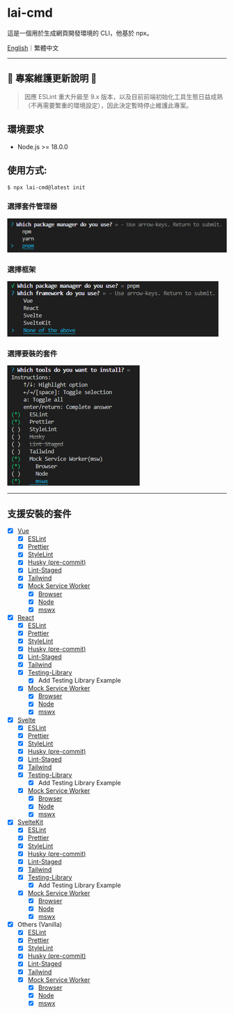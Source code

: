 # lai-cmd

這是一個用於生成網頁開發環境的 CLI，他基於 npx。

[English](https://github.com/LaiJunBin/lai-cmd/tree/develop#lai-cmd)｜繁體中文

---

## 🚨 **專案維護更新說明** 🚨
> 因應 ESLint 重大升級至 9.x 版本，以及目前前端初始化工具生態日益成熟（不再需要繁重的環境設定），因此決定暫時停止維護此專案。

## 環境要求
* Node.js >= 18.0.0

## 使用方式:

```
$ npx lai-cmd@latest init
```

### 選擇套件管理器
![select-package-manager](./docs/images/select-package-manager.png)

### 選擇框架
![select-framework](./docs/images/select-framework.png)

### 選擇要裝的套件
![select-tools](./docs/images/select-tools.png)

---

## 支援安裝的套件
- [x] [Vue](https://vuejs.org/)
  - [x] [ESLint](https://eslint.org/)
  - [x] [Prettier](https://prettier.io/)
  - [x] [StyleLint](https://stylelint.io/)
  - [x] [Husky (pre-commit)](https://typicode.github.io/husky/)
  - [x] [Lint-Staged](https://github.com/okonet/lint-staged)
  - [x] [Tailwind](https://tailwindcss.com/)
  - [x] [Mock Service Worker](https://mswjs.io/)
    - [x] [Browser](https://mswjs.io/docs/getting-started/integrate/browser)
    - [x] [Node](https://mswjs.io/docs/getting-started/integrate/node)
    - [x] [mswx](https://github.com/LaiJunBin/mswx)
- [x] [React](https://react.dev/)
  - [x] [ESLint](https://eslint.org/)
  - [x] [Prettier](https://prettier.io/)
  - [x] [StyleLint](https://stylelint.io/)
  - [x] [Husky (pre-commit)](https://typicode.github.io/husky/)
  - [x] [Lint-Staged](https://github.com/okonet/lint-staged)
  - [x] [Tailwind](https://tailwindcss.com/)
  - [x] [Testing-Library](https://testing-library.com/)
    - [x] Add Testing Library Example
  - [x] [Mock Service Worker](https://mswjs.io/)
    - [x] [Browser](https://mswjs.io/docs/getting-started/integrate/browser)
    - [x] [Node](https://mswjs.io/docs/getting-started/integrate/node)
    - [x] [mswx](https://github.com/LaiJunBin/mswx)
- [x] [Svelte](https://svelte.dev/)
  - [x] [ESLint](https://eslint.org/)
  - [x] [Prettier](https://prettier.io/)
  - [x] [StyleLint](https://stylelint.io/)
  - [x] [Husky (pre-commit)](https://typicode.github.io/husky/)
  - [x] [Lint-Staged](https://github.com/okonet/lint-staged)
  - [x] [Tailwind](https://tailwindcss.com/)
  - [x] [Testing-Library](https://testing-library.com/)
    - [x] Add Testing Library Example
  - [x] [Mock Service Worker](https://mswjs.io/)
    - [x] [Browser](https://mswjs.io/docs/getting-started/integrate/browser)
    - [x] [Node](https://mswjs.io/docs/getting-started/integrate/node)
    - [x] [mswx](https://github.com/LaiJunBin/mswx)
- [x] [SvelteKit](https://kit.svelte.dev/)
  - [x] [ESLint](https://eslint.org/)
  - [x] [Prettier](https://prettier.io/)
  - [x] [StyleLint](https://stylelint.io/)
  - [x] [Husky (pre-commit)](https://typicode.github.io/husky/)
  - [x] [Lint-Staged](https://github.com/okonet/lint-staged)
  - [x] [Tailwind](https://tailwindcss.com/)
  - [x] [Testing-Library](https://testing-library.com/)
    - [x] Add Testing Library Example
  - [x] [Mock Service Worker](https://mswjs.io/)
    - [x] [Browser](https://mswjs.io/docs/getting-started/integrate/browser)
    - [x] [Node](https://mswjs.io/docs/getting-started/integrate/node)
    - [x] [mswx](https://github.com/LaiJunBin/mswx)
- [x] Others (Vanilla)
  - [x] [ESLint](https://eslint.org/)
  - [x] [Prettier](https://prettier.io/)
  - [x] [StyleLint](https://stylelint.io/)
  - [x] [Husky (pre-commit)](https://typicode.github.io/husky/)
  - [x] [Lint-Staged](https://github.com/okonet/lint-staged)
  - [x] [Tailwind](https://tailwindcss.com/)
  - [x] [Mock Service Worker](https://mswjs.io/)
    - [x] [Browser](https://mswjs.io/docs/getting-started/integrate/browser)
    - [x] [Node](https://mswjs.io/docs/getting-started/integrate/node)
    - [x] [mswx](https://github.com/LaiJunBin/mswx)
